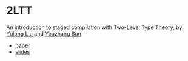 # 2LTT
An introduction to staged compilation with Two-Level Type Theory, by [Yulong Liu](https://github.com/liuyulo/) and [Youzhang Sun](https://github.com/Lemonsity/)

- [paper](https://liuyulo.github.io/staged/paper.pdf)
- [slides](https://liuyulo.github.io/staged/slides.pdf)


